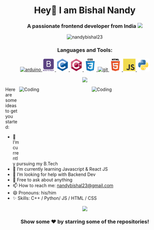 <h1 align="center">Hey👋 I am Bishal Nandy
  <h3 align="center">A passionate frontend developer from India <img src="https://media.giphy.com/media/WUlplcMpOCEmTGBtBW/giphy.gif" width="30"></h3>
 
  

<p align="center"> <img src="https://komarev.com/ghpvc/?username=nandybishal23&label=Profile%20views&color=0e75b6&style=flat" alt="nandybishal23" /> </p></h1>
<h3 align="center">Languages and Tools:</h3>
<p align="center"> <a href="https://www.arduino.cc/" target="_blank"> <img src="https://cdn.worldvectorlogo.com/logos/arduino-1.svg" alt="arduino" width="40" height="40"/> </a> <a href="https://getbootstrap.com" target="_blank"> <img src="https://raw.githubusercontent.com/devicons/devicon/master/icons/bootstrap/bootstrap-plain-wordmark.svg" alt="bootstrap" width="40" height="40"/> </a> <a href="https://www.cprogramming.com/" target="_blank"> <img src="https://raw.githubusercontent.com/devicons/devicon/master/icons/c/c-original.svg" alt="c" width="40" height="40"/> </a> <a href="https://www.w3schools.com/cpp/" target="_blank"> <img src="https://raw.githubusercontent.com/devicons/devicon/master/icons/cplusplus/cplusplus-original.svg" alt="cplusplus" width="40" height="40"/> </a> <a href="https://www.w3schools.com/css/" target="_blank"> <img src="https://raw.githubusercontent.com/devicons/devicon/master/icons/css3/css3-original-wordmark.svg" alt="css3" width="40" height="40"/> </a> <a href="https://git-scm.com/" target="_blank"> <img src="https://www.vectorlogo.zone/logos/git-scm/git-scm-icon.svg" alt="git" width="40" height="40"/> </a> <a href="https://www.w3.org/html/" target="_blank"> <img src="https://raw.githubusercontent.com/devicons/devicon/master/icons/html5/html5-original-wordmark.svg" alt="html5" width="40" height="40"/> </a> <a href="https://developer.mozilla.org/en-US/docs/Web/JavaScript" target="_blank"> <img src="https://raw.githubusercontent.com/devicons/devicon/master/icons/javascript/javascript-original.svg" alt="javascript" width="40" height="40"/> </a> <a href="https://www.python.org" target="_blank"> <img src="https://raw.githubusercontent.com/devicons/devicon/master/icons/python/python-original.svg" alt="python" width="40" height="40"/> </a> </p>

<p align="center"><img align="center" src="https://github-readme-streak-stats.herokuapp.com/?user=nandybishal23"  /></a> </p>
<img align="right" alt="Coding" width="230" height="230" src="https://media.giphy.com/media/LmNwrBhejkK9EFP504/giphy.gif">
<img align="right" alt="Coding" width="230" height="230" src="https://media.giphy.com/media/xT9IgzoKnwFNmISR8I/giphy.gif">


<p>Here are some ideas to get you started:

- 🔭 I’m currently pursuing my B.Tech 
- 🌱 I’m currently learning Javascript & React JS
- 🤔 I’m looking for help with Backend Dev
- 💬 Free to ask about anything
- 📫 How to reach me: nandybishal23@gmail.com
- 😄 Pronouns: his/him
- ✨ Skills: C++ / Python/ JS / HTML / CSS 
  
</p>

<p align="center"><img align="center" src="https://github-readme-stats.vercel.app/api?username=nandybishal23&show_icons=true&theme=radical&title_color=fff&icon_color=79ff97&text_color=9f9f9f&bg_color=151515"  /></a> </p>

<div align="center">

### Show some ❤️ by starring some of the repositories!

</div>


